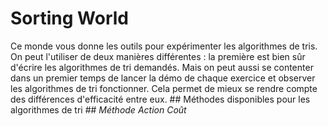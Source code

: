 # Sorting World #
Ce monde vous donne les outils pour expérimenter les algorithmes de tris. On
peut l'utiliser de deux manières différentes : la première est bien sûr
d'écrire les algorithmes de tri demandés. Mais on peut aussi se contenter
dans un premier temps de lancer la démo de chaque exercice et observer les
algorithmes de tri fonctionner. Cela permet de mieux se rendre compte des
différences d'efficacité entre eux. ## Méthodes disponibles pour les algorithmes de tri ##
*Méthode* *Action* *Coût*

